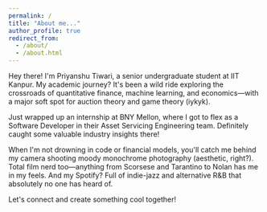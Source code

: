 ```yaml
---
permalink: /
title: "About me..."
author_profile: true
redirect_from: 
  - /about/
  - /about.html
---
```


Hey there! I'm Priyanshu Tiwari, a senior undergraduate student at IIT Kanpur. My academic journey? It's been a wild ride exploring the crossroads of quantitative finance, machine learning, and economics—with a major soft spot for auction theory and game theory (iykyk).

Just wrapped up an internship at BNY Mellon, where I got to flex as a Software Developer in their Asset Servicing Engineering team. Definitely caught some valuable industry insights there!

When I'm not drowning in code or financial models, you'll catch me behind my camera shooting moody monochrome photography (aesthetic, right?). Total film nerd too—anything from Scorsese and Tarantino to Nolan has me in my feels. And my Spotify? Full of indie-jazz and alternative R&B that absolutely no one has heard of. 

Let's connect and create something cool together!
